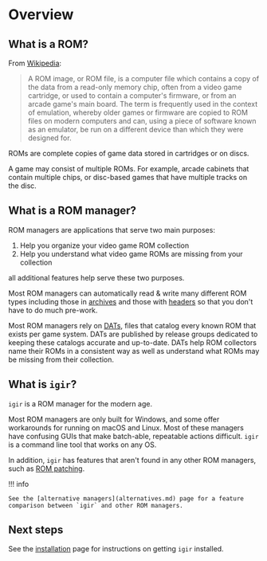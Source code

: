 # Overview

## What is a ROM?

From [Wikipedia](https://en.wikipedia.org/wiki/ROM_image):

> A ROM image, or ROM file, is a computer file which contains a copy of the data from a read-only memory chip, often from a video game cartridge, or used to contain a computer's firmware, or from an arcade game's main board. The term is frequently used in the context of emulation, whereby older games or firmware are copied to ROM files on modern computers and can, using a piece of software known as an emulator, be run on a different device than which they were designed for.

ROMs are complete copies of game data stored in cartridges or on discs.

A game may consist of multiple ROMs. For example, arcade cabinets that contain multiple chips, or disc-based games that have multiple tracks on the disc.

## What is a ROM manager?

ROM managers are applications that serve two main purposes:

1. Help you organize your video game ROM collection
2. Help you understand what video game ROMs are missing from your collection

all additional features help serve these two purposes.

Most ROM managers can automatically read & write many different ROM types including those in [archives](input/reading-archives.md) and those with [headers](roms/headers.md) so that you don't have to do much pre-work.

Most ROM managers rely on [DATs](dats/introduction.md), files that catalog every known ROM that exists per game system. DATs are published by release groups dedicated to keeping these catalogs accurate and up-to-date. DATs help ROM collectors name their ROMs in a consistent way as well as understand what ROMs may be missing from their collection.

## What is `igir`?

`igir` is a ROM manager for the modern age.

Most ROM managers are only built for Windows, and some offer workarounds for running on macOS and Linux. Most of these managers have confusing GUIs that make batch-able, repeatable actions difficult. `igir` is a command line tool that works on any OS.

In addition, `igir` has features that aren't found in any other ROM managers, such as [ROM patching](roms/patching.md).

!!! info

    See the [alternative managers](alternatives.md) page for a feature comparison between `igir` and other ROM managers.

## Next steps

See the [installation](installation.md) page for instructions on getting `igir` installed.
